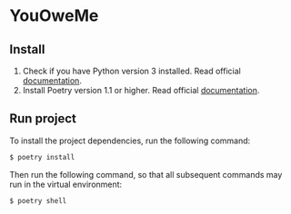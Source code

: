 # YouOweMe

## Install

1. Check if you have Python version 3 installed. Read official [documentation](https://www.python.org/downloads/).
2. Install Poetry version 1.1 or higher. Read official [documentation](https://python-poetry.org/docs/).

## Run project

To install the project dependencies, run the following command:

```bash
$ poetry install
```

Then run the following command, so that all subsequent commands may run in the virtual environment:

```bash
$ poetry shell
```
